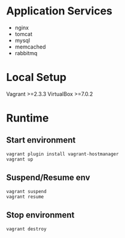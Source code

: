 # Application Services
* nginx
* tomcat
* mysql
* memcached
* rabbitmq

# Local Setup
Vagrant >=2.3.3
VirtualBox >=7.0.2

# Runtime
## Start environment
```
vagrant plugin install vagrant-hostmanager
vagrant up
```
## Suspend/Resume env
```
vagrant suspend
vagrant resume

```

## Stop environment
```
vagrant destroy
```




